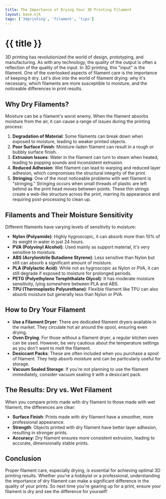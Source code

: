 ```yaml
---
title: The Importance of Drying Your 3D Printing Filament
layout: base.njk
tags: ['3dprinting', 'filament', 'tips']
---
```


# {{ title }}

3D printing has revolutionized the world of design, prototyping, and manufacturing. As with any technology, the quality of the output is often a reflection of the quality of the input. In 3D printing, this "input" is the filament. One of the overlooked aspects of filament care is the importance of keeping it dry. Let's dive into the world of filament drying: why it's necessary, which filaments are more susceptible to moisture, and the noticeable differences in print results.

## Why Dry Filaments?

Moisture can be a filament's worst enemy. When the filament absorbs moisture from the air, it can cause a range of issues during the printing process:

1. **Degradation of Material**: Some filaments can break down when exposed to moisture, leading to weaker printed objects.
2. **Poor Surface Finish**: Moisture-laden filament can result in a rough or bubbly surface finish.
3. **Extrusion Issues**: Water in the filament can turn to steam when heated, leading to popping sounds and inconsistent extrusion.
4. **Reduced Adhesion**: Wet filament can lead to warping and reduced layer adhesion, which compromises the structural integrity of the print.
5. **Stringing**: One of the most noticeable problems with wet filament is "stringing." Stringing occurs when small threads of plastic are left behind as the print head moves between points. These thin strings create a web-like structure across the print, marring its appearance and requiring post-processing to clean up.

## Filaments and Their Moisture Sensitivity

Different filaments have varying levels of sensitivity to moisture:

- **Nylon (Polyamide)**: Highly hygroscopic, it can absorb more than 10% of its weight in water in just 24 hours.
- **PVA (Polyvinyl Alcohol)**: Used mainly as support material, it's very sensitive to moisture.
- **ABS (Acrylonitrile Butadiene Styrene)**: Less sensitive than Nylon but still can absorb a significant amount of moisture.
- **PLA (Polylactic Acid)**: While not as hygroscopic as Nylon or PVA, it can still degrade if exposed to moisture for prolonged periods.
- **PETG (Polyethylene Terephthalate Glycol)**: It has moderate moisture sensitivity, lying somewhere between PLA and ABS.
- **TPU (Thermoplastic Polyurethane)**: Flexible filament like TPU can also absorb moisture but generally less than Nylon or PVA.

## How to Dry Your Filament

- **Use a Filament Dryer**: There are dedicated filament dryers available in the market. They circulate hot air around the spool, ensuring even drying.
- **Oven Drying**: For those without a filament dryer, a regular kitchen oven can be used. However, be very cautious about the temperature settings as you don't want to melt the filament.
- **Desiccant Packs**: These are often included when you purchase a spool of filament. They help absorb moisture and can be particularly useful for storage.
- **Vacuum Sealed Storage**: If you're not planning to use the filament immediately, consider vacuum sealing it with a desiccant pack.

## The Results: Dry vs. Wet Filament

When you compare prints made with dry filament to those made with wet filament, the differences are clear:

- **Surface Finish**: Prints made with dry filament have a smoother, more professional appearance.
- **Strength**: Objects printed with dry filament have better layer adhesion, resulting in stronger prints.
- **Accuracy**: Dry filament ensures more consistent extrusion, leading to accurate, dimensionally stable prints.

## Conclusion

Proper filament care, especially drying, is essential for achieving optimal 3D printing results. Whether you're a hobbyist or a professional, understanding the importance of dry filament can make a significant difference in the quality of your prints. So next time you're gearing up for a print, ensure your filament is dry and see the difference for yourself!
